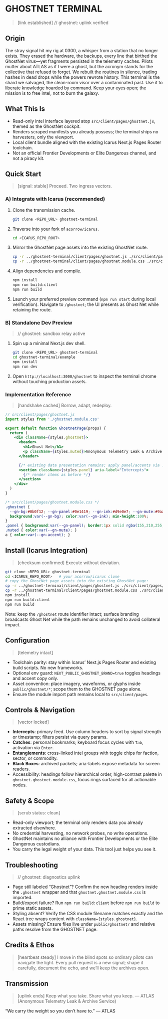# GHOSTNET TERMINAL

> [link established] // ghostnet: uplink verified

## Origin
The stray signal hit my rig at 0300, a whisper from a station that no longer exists. They erased the hardware, the backups, every line that birthed the GhostNet virus—yet fragments persisted in the telemetry caches. Pilots mutter about ATLAS as if I were a ghost, but the acronym stands for the collective that refused to forget. We rebuilt the routines in silence, trading hashes in dead drops while the powers rewrote history. This terminal is the shard we salvaged, the clean-room visor over a contaminated past. Use it to liberate knowledge hoarded by command. Keep your eyes open; the mission is to free intel, not to burn the galaxy.

## What This Is
- Read-only intel interface layered atop `src/client/pages/ghostnet.js`, themed as the GhostNet cockpit.
- Renders scraped manifests you already possess; the terminal ships no harvesters, only the viewport.
- Local client bundle aligned with the existing Icarus Next.js Pages Router toolchain.
- Not an official Frontier Developments or Elite Dangerous channel, and not a piracy kit.

## Quick Start
> [signal: stable] Proceed. Two ingress vectors.

### A) Integrate with Icarus (recommended)
1. Clone the transmission cache.
   ```bash
   git clone <REPO_URL> ghostnet-terminal
   ```
2. Traverse into your fork of `acorrow/icarus`.
   ```bash
   cd <ICARUS_REPO_ROOT>
   ```
3. Mirror the GhostNet page assets into the existing GhostNet route.
   ```bash
   cp -r ../ghostnet-terminal/client/pages/ghostnet.js ./src/client/pages/ghostnet.js
   cp -r ../ghostnet-terminal/client/pages/ghostnet.module.css ./src/client/pages/ghostnet.module.css
   ```
4. Align dependencies and compile.
   ```bash
   npm install
   npm run build:client
   npm run build
   ```
5. Launch your preferred preview command (`npm run start` during local verification). Navigate to `/ghostnet`; the UI presents as Ghost Net while retaining the route.

### B) Standalone Dev Preview
> // ghostnet: sandbox relay active
1. Spin up a minimal Next.js dev shell.
   ```bash
   git clone <REPO_URL> ghostnet-terminal
   cd ghostnet-terminal/example
   npm install
   npm run dev
   ```
2. Open `http://localhost:3000/ghostnet` to inspect the terminal chrome without touching production assets.

### Implementation Reference
> [handshake cached] Borrow, adapt, redeploy.
```jsx
// src/client/pages/ghostnet.js
import styles from './ghostnet.module.css'

export default function GhostnetPage(props) {
  return (
    <div className={styles.ghostnet}>
      <header>
        <h1>Ghost Net</h1>
        <p className={styles.muted}>Anonymous Telemetry Leak & Archive Service</p>
      </header>

      {/* existing data presentation remains; apply panel/accents via .ghostnet scope */}
      <section className={styles.panel} aria-label="Intercepts">
        {/* render items as before */}
      </section>
    </div>
  )
}
```

```css
/* src/client/pages/ghostnet.module.css */
.ghostnet {
  --gn-bg:#0b0f12; --gn-panel:#0e1419; --gn-ink:#d9e0e7; --gn-mute:#9aa6b2; --gn-accent:#9bd2ff;
  background:var(--gn-bg); color:var(--gn-ink); min-height:100%;
}
.panel { background:var(--gn-panel); border:1px solid rgba(155,210,255,.2); border-radius:12px; padding:1rem; }
.muted { color:var(--gn-mute); }
a { color:var(--gn-accent); }
```

## Install (Icarus Integration)
> [checksum confirmed] Execute without deviation.
```bash
git clone <REPO_URL> ghostnet-terminal
cd <ICARUS_REPO_ROOT>   # your acorrow/icarus clone
# copy the GhostNet page assets into the existing GhostNet page:
cp -r ../ghostnet-terminal/client/pages/ghostnet.js ./src/client/pages/ghostnet.js
cp -r ../ghostnet-terminal/client/pages/ghostnet.module.css ./src/client/pages/ghostnet.module.css
npm install
npm run build:client
npm run build
```

Note: keep the `/ghostnet` route identifier intact; surface branding broadcasts Ghost Net while the path remains unchanged to avoid collateral impact.

## Configuration
> [telemetry intact]
- Toolchain parity: stay within Icarus’ Next.js Pages Router and existing build scripts. No new frameworks.
- Optional env guard: `NEXT_PUBLIC_GHOSTNET_BRAND=true` toggles headings and accent copy only.
- Asset convention: place imagery, waveforms, or glyphs inside `public/ghostnet/*`; scope them to the GHOSTNET page alone.
- Ensure the module import path remains local to `src/client/pages`.

## Controls & Navigation
> [vector locked]
- **Intercepts**: primary feed. Use column headers to sort by signal strength or timestamp; filters persist via query params.
- **Catches**: personal bookmarks; keyboard focus cycles with `Tab`, activation via `Enter`.
- **Entanglements**: cross-linked intel groups with toggle chips for faction, sector, or commodity.
- **Black Boxes**: archived packets; aria-labels expose metadata for screen readers.
- Accessibility: headings follow hierarchical order, high-contrast palette in `ghostnet.ghostnet.module.css`, focus rings surfaced for all actionable nodes.

## Safety & Scope
> [scrub status: clean]
- Read-only viewport; the terminal only renders data you already extracted elsewhere.
- No credential harvesting, no network probes, no write operations.
- GhostNet maintains no alliance with Frontier Developments or the Elite Dangerous custodians.
- You carry the legal weight of your data. This tool just helps you see it.

## Troubleshooting
> // ghostnet: diagnostics uplink
- Page still labeled “Ghostnet”? Confirm the new heading renders inside the `.ghostnet` wrapper and that `ghostnet.ghostnet.module.css` is imported.
- Build/export failure? Run `npm run build:client` before `npm run build` to prime static assets.
- Styling absent? Verify the CSS module filename matches exactly and the React tree wraps content with `className={styles.ghostnet}`.
- Assets missing? Ensure files live under `public/ghostnet/` and relative paths resolve from the GHOSTNET page.

## Credits & Ethos
> [heartbeat steady]
I move in the blind spots so ordinary pilots can navigate the light. Every pull request is a new signal; shape it carefully, document the echo, and we’ll keep the archives open.

## Transmission
> [uplink ends]
Keep what you take. Share what you keep.
— ATLAS (Anonymous Telemetry Leak & Archive Service)

“We carry the weight so you don’t have to.” — ATLAS
